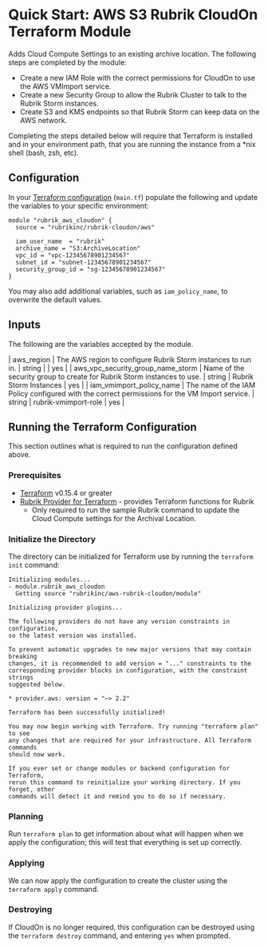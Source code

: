 # Quick Start:  AWS S3 Rubrik CloudOn Terraform Module

Adds Cloud Compute Settings to an existing archive location. The following steps are completed by the module:

- Create a new IAM Role with the correct permissions for CloudOn to use the AWS VMImport service.
- Create a new Security Group to allow the Rubrik Cluster to talk to the Rubrik Storm instances.
- Create S3 and KMS endpoints so that Rubrik Storm can keep data on the AWS network.

Completing the steps detailed below will require that Terraform is installed and in your environment path, that you are running the instance from a \*nix shell (bash, zsh, etc).

## Configuration

In your [Terraform configuration](https://learn.hashicorp.com/terraform/getting-started/build#configuration) (`main.tf`) populate the following and update the variables to your specific environment:

```hcl
module "rubrik_aws_cloudon" {
  source = "rubrikinc/rubrik-cloudon/aws"

  iam_user_name  = "rubrik"
  archive_name = "S3:ArchiveLocation"
  vpc_id = "vpc-12345678901234567"
  subnet_id = "subnet-12345678901234567"
  security_group_id = "sg-12345678901234567"
}
```

You may also add additional variables, such as `iam_policy_name`, to overwrite the default values.

## Inputs

The following are the variables accepted by the module.

| aws_region                        | The AWS region to configure Rubrik Storm instances to run in.                                                    | string |                        |   yes    |
| aws_vpc_security_group_name_storm | Name of the security group to create for Rubrik Storm instances to use.                                          | string | Rubrik Storm Instances |   yes    |
| iam_vmimport_policy_name          | The name of the IAM Policy configured with the correct permissions for the VM Import service.                    | string |  rubrik-vmimport-role  |   yes    |

## Running the Terraform Configuration

This section outlines what is required to run the configuration defined above. 

### Prerequisites

- [Terraform](https://www.terraform.io/downloads.html) v0.15.4 or greater
- [Rubrik Provider for Terraform](https://github.com/rubrikinc/rubrik-provider-for-terraform) - provides Terraform functions for Rubrik
  - Only required to run the sample Rubrik command to update the Cloud Compute settings for the Archival Location.

### Initialize the Directory

The directory can be initialized for Terraform use by running the `terraform init` command:

```none
Initializing modules...
- module.rubrik_aws_cloudon
  Getting source "rubrikinc/aws-rubrik-cloudon/module"

Initializing provider plugins...

The following providers do not have any version constraints in configuration,
so the latest version was installed.

To prevent automatic upgrades to new major versions that may contain breaking
changes, it is recommended to add version = "..." constraints to the
corresponding provider blocks in configuration, with the constraint strings
suggested below.

* provider.aws: version = "~> 2.2"

Terraform has been successfully initialized!

You may now begin working with Terraform. Try running "terraform plan" to see
any changes that are required for your infrastructure. All Terraform commands
should now work.

If you ever set or change modules or backend configuration for Terraform,
rerun this command to reinitialize your working directory. If you forget, other
commands will detect it and remind you to do so if necessary.
```

### Planning

Run `terraform plan` to get information about what will happen when we apply the configuration; this will test that everything is set up correctly.

### Applying

We can now apply the configuration to create the cluster using the `terraform apply` command.

### Destroying

If CloudOn is no longer required, this configuration can be destroyed using the `terraform destroy` command, and entering `yes` when prompted.
